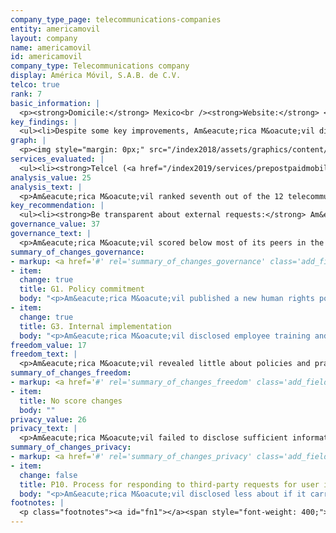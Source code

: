 ```yaml
---
company_type_page: telecommunications-companies
entity: americamovil
layout: company
name: americamovil
id: americamovil
company_type: Telecommunications company
display: América Móvil, S.A.B. de C.V.
telco: true
rank: 7
basic_information: |
  <p><strong>Domicile:</strong> Mexico<br /><strong>Website:</strong> <a href="https://www.americamovil.com">www.americamovil.com</a>&nbsp;<br /><strong>Operating company evaluated:</strong> Telcel (Mexico)<br /><strong>Download company report:</strong> <a href="/index2019/assets/static/download/AmericaMovil2019.pdf">English</a></p><p>&nbsp;</p>
key_findings: |
  <ul><li>Despite some key improvements, Am&eacute;rica M&oacute;vil disclosed little about policies and practices affecting freedom of expression and privacy.</li><li>Am&eacute;rica M&oacute;vil was unclear about its rules and how they are enforced, as well as how it responds to government requests to shut down networks.</li><li>Am&eacute;rica M&oacute;vil did not clearly disclose how it handles government or private requests to block content or to hand over user information.</li></ul>
graph: |
  <p><img style="margin: 0px;" src="/index2018/assets/graphics/content/scores_company19.png" /></p>
services_evaluated: |
  <ul><li><strong>Telcel (<a href="/index2019/services/prepostpaidmobile/">Prepaid mobile</a>)</strong></li><li><strong>Telcel (<a href="/index2019/services/prepostpaidmobile/">Postpaid mobile</a>)</strong></li></ul>
analysis_value: 25
analysis_text: |
  <p>Am&eacute;rica M&oacute;vil ranked seventh out of the 12 telecommunications companies evaluated, disclosing little about policies and practices affecting freedom of expression and privacy.<a href="#fn1"><sup><strong>1</strong></sup></a> However, it improved its disclosure of governance and oversight over freedom of expression and privacy issues by making a formal commitment to respect users&rsquo; freedom of expression and privacy rights.<a href="#fn2"><sup><strong>2</strong></sup></a> It also disclosed new employee training and whistleblowing programs on human rights. Despite these improvements, Am&eacute;rica M&oacute;vil needs to disclose more to meet basic benchmarks for transparency in key areas. For instance, it did not disclose how it responds to government or private requests to block content or accounts, although no laws in Mexico prevent companies from doing so. In addition, although companies are required to report to the telecommunications authority how many government requests they received for real-time location tracking or access to user metadata, Am&eacute;rica M&oacute;vil did not publish this information.<a href="#fn3"><sup><strong>3</strong></sup></a><br /><br /></p><hr /><p><br /><strong>Am&eacute;rica M&oacute;vil, S.A.B. de C.V.</strong> offers telecommunications services in Mexico and 35 countries in the Americas and Europe. It offers mobile, fixed-voice, and data services and is one of the largest operators globally.</p><p><strong>Market cap:</strong> USD 52.2 billion<a href="#fn4"><sup><strong>4</strong></sup></a><br /><strong>BMV:</strong> AMX L</p>
key_recommendation: |
  <ul><li><strong>Be transparent about external requests:</strong> Am&eacute;rica M&oacute;vil should be more transparent about how it responds to government requests to block content, restrict user accounts, shut down networks, or hand over user information.</li><li><strong>Improve human rights due diligence:</strong>&nbsp;Am&eacute;rica M&oacute;vil should disclose information about its human rights due diligence processes, including whether it conducts human rights impact assessments.</li><li><strong>Disclose more about security practices:</strong> Am&eacute;rica M&oacute;vil should clarify its policies for securing user information, including its procedures for handling data breaches.</li></ul>
governance_value: 37
governance_text: |
  <p>Am&eacute;rica M&oacute;vil scored below most of its peers in the Governance category, though it made some notable improvements. The company published a new human rights policy that articulates a clear commitment to respect users&rsquo; human rights to freedom of expression and privacy (G1), and also disclosed new employee training and whistleblowing programs for reporting freedom of expression and privacy violations (G3). However, it continued to lack clear disclosure of whether it conducts human rights impact assessments, and failed to disclose if it assesses risks associated with its use of automated decision-making or targeted advertising (G4). It also failed to disclose a commitment to engage with a range of stakeholders on freedom of expression and privacy issues (G5). However, Am&eacute;rica M&oacute;vil offered better grievance and remedy mechanisms than most of its peers, enabling users to lodge freedom of expression and privacy related complaints, though it did not disclose its timeframe for these mechanisms or evidence that it is providing remedy (G6). Mexican companies are legally required to provide users with a complaint mechanism.<a href="#fn5"><sup><strong>5</strong></sup></a> &nbsp;&nbsp;&nbsp;&nbsp;&nbsp;&nbsp;&nbsp;&nbsp;&nbsp;&nbsp;&nbsp;&nbsp;&nbsp;&nbsp;&nbsp;&nbsp;&nbsp;&nbsp;&nbsp;&nbsp;&nbsp;&nbsp;&nbsp;&nbsp;&nbsp;&nbsp;&nbsp;&nbsp;&nbsp;&nbsp;&nbsp;&nbsp;&nbsp;&nbsp;&nbsp;&nbsp;&nbsp;&nbsp;&nbsp;&nbsp;&nbsp;&nbsp;&nbsp;&nbsp;&nbsp;&nbsp;&nbsp;&nbsp;&nbsp;&nbsp;&nbsp;&nbsp;&nbsp;&nbsp;&nbsp;&nbsp;&nbsp;&nbsp;&nbsp;&nbsp;</p>
summary_of_changes_governance:
- markup: <a href='#' rel='summary_of_changes_governance' class='add_fieldset dashicons-before dashicons-plus'><span>Add fieldset</span></a>
- item:
  change: true
  title: G1. Policy commitment
  body: "<p>Am&eacute;rica M&oacute;vil published a new human rights policy that articulates a clear commitment to protect and respect users' human rights to freedom of expression and privacy.</p>"
- item:
  change: true
  title: G3. Internal implementation
  body: "<p>Am&eacute;rica M&oacute;vil disclosed employee training and whistleblowing programs for reporting freedom of expression and privacy violations.</p>"
freedom_value: 17
freedom_text: |
  <p>Am&eacute;rica M&oacute;vil revealed little about policies and practices affecting freedom of expression, tying with Orange in this category and lagging behind Telenor, Vodafone, AT&amp;T, and Telef&oacute;nica. Telcel&rsquo;s terms of service were difficult to find and understand (F1), and lacked clarity about if and how it notifies users of changes (F2).<a href="#fn6"><sup><strong>6</strong> </sup></a>It disclosed some information about its process for enforcing its rules (F3) but failed to disclose any information about actions it took to block content or restrict user accounts for violating its rules (F4). Am&eacute;rica M&oacute;vil offered no information about how it handles government or private requests to restrict content or accounts (F5-F7). There are no laws in Mexico preventing the company from being more transparent about how it handles such requests.</p><p>In addition, it lacked clear disclosure about its network management policies (F9) and its approach to handling network shutdown requests from governments (F10). Although it published a policy on net neutrality principles, the operating company Telcel stated that it offers zero-rating for certain content on specific social networks and instant messaging services (F9).<a href="#fn7"><strong><sup>7</sup></strong></a> Like many of its peers, Am&eacute;rica M&oacute;vil disclosed no information about how it responds to government demands to shut down networks (F10).</p>
summary_of_changes_freedom:
- markup: <a href='#' rel='summary_of_changes_freedom' class='add_fieldset dashicons-before dashicons-plus'><span>Add fieldset</span></a>
- item:
  title: No score changes
  body: ""
privacy_value: 26
privacy_text: |
  <p>Am&eacute;rica M&oacute;vil failed to disclose sufficient information about policies and practices affecting privacy and security. Like most telecommunications companies, Am&eacute;rica M&oacute;vil provided almost no information about how it responds to third-party requests for user information (P10). Its score declined due to a change in disclosure which made it less clear if the company carries out due diligence before it responds to government requests for user information (P10). Am&eacute;rica M&oacute;vil failed to disclose whether it informs users when their information is requested (P12). It did not publish any data about such requests (P11), despite being required by law to report the number of government requests for real-time location tracking or user metadata to the country&rsquo;s telecommunications authority.</p><p>Telcel disclosed little about what types of user information it collects (P3), shares (P4), and its reasons for doing so (P5). Like most of its peers, Telcel disclosed nothing about its policies for retaining user information (P6), although no law prohibits the company from doing so. It disclosed little about options users have to control what information is collected, including for targeted advertising (P7).</p><p>While Telcel provided some information on its processes for securing user data, including limiting and monitoring employee access (P13), it failed to disclose any information about how it addresses security vulnerabilities, including if it offers a bug bounty program for security researchers to submit vulnerabilities (P14). Like most companies in the Index, Telcel disclosed nothing about its policies for addressing data breaches (P15). Companies in Mexico are legally required to notify users only if the data breach &ldquo;significantly affects&rdquo; their rights, however the company does not disclose this information to users.<a href="#fn8"><sup><strong>8</strong></sup></a></p>
summary_of_changes_privacy:
- markup: <a href='#' rel='summary_of_changes_privacy' class='add_fieldset dashicons-before dashicons-plus'><span>Add fieldset</span></a>
- item:
  change: false
  title: P10. Process for responding to third-party requests for user information
  body: "<p>Am&eacute;rica M&oacute;vil disclosed less about if it carries out due diligence before it responds to government requests for user information.</p>"
footnotes: |
  <p class="footnotes"><a id="fn1"></a><span style="font-weight: 400;">[1]</span> The research period for the 2019 Index ran from January 13, 2018 to February 8, 2019. Policies that came into effect after February 8, 2019 were not evaluated in this Index.</p><p class="footnotes"><a id="fn2"></a><span style="font-weight: 400;">[2]</span> See Am&eacute;rica M&oacute;vil&rsquo;s performance in the 2018 Index: <a href="/index2018/companies/americamovil">rankingdigitalrights.org/index2018/companies/americamovil</a>&nbsp;</p><p class="footnotes"><a id="fn3"></a><span style="font-weight: 400;">[3]</span> &ldquo;ACUERDO Mediante El Cual El Pleno Del Instituto Federal de Telecomunicaciones Expide Los Lineamientos de Colaboraci&oacute;n En Materia de Seguridad Y Justicia Y Modifica El Plan T&eacute;cnico Fundamental de Numeraci&oacute;n, Publicado El 21 de Junio de 1996,&rdquo; (DOF - Diario Oficial de La Federaci&oacute;n), <a href="http://www.dof.gob.mx/nota_detalle.php?codigo=5418339&amp;fecha=02/12/2015">www.dof.gob.mx/nota_detalle.php?codigo=5418339&amp;fecha=02/12/2015</a>&nbsp;</p><p class="footnotes"><a id="fn4"></a><span style="font-weight: 400;">[4]</span> Bloomberg Markets, Accessed April 18, 2019, https://www.bloomberg.com/quote/AMXL:MM</p><p class="footnotes"><a id="fn5"></a><span style="font-weight: 400;">[5]</span> LEY FEDERAL DE TELECOMUNICACIONES Y RADIODIFUSI&Oacute;N, &Uacute;ltima reforma publicada DOF 31-10-2017: <a href="http://www.diputados.gob.mx/LeyesBiblio/pdf/LFTR_311017.pdf">www.diputados.gob.mx/LeyesBiblio/pdf/LFTR_311017.pdf</a>&nbsp;</p><p class="footnotes"><a id="fn6"></a><span style="font-weight: 400;">[6]</span> For most indicators in the Freedom of Expression and Privacy categories, RDR evaluates the operating company of the home market, in this case Telcel (Mexico).</p><p class="footnotes"><a id="fn7"></a><span style="font-weight: 400;">[7]</span> &ldquo;Pol&iacute;tica de Uso Justo/&iquest;En qu&eacute; consiste?,&rdquo; Telcel, accessed March 21, 2019, <a href="https://www.telcel.com/mundo_telcel/quienes-somos/corporativo/uso-justo">www.telcel.com/mundo_telcel/quienes-somos/corporativo/uso-justo</a></p><p class="footnotes"><a id="fn8"></a><span style="font-weight: 400;">[8]</span> &ldquo;Ley Federal de Protecci&oacute;n de Datos Personales En Posesi&oacute;n de Los Particulares,&rdquo; Article 20 (2010), <a href="http://www.diputados.gob.mx/LeyesBiblio/pdf/LFPDPPP.pdf">www.diputados.gob.mx/LeyesBiblio/pdf/LFPDPPP.pdf</a>&nbsp;</p>
---
```


